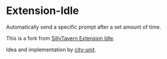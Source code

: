 # Extension-Idle

Automatically send a specific prompt after a set amount of time.

This is a fork from [SillyTavern Extension Idle](https://github.com/SillyTavern/Extension-Idle).

Idea and implementation by [city-unit](https://github.com/city-unit).
